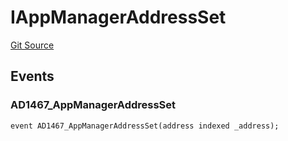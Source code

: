 # IAppManagerAddressSet
[Git Source](https://github.com/thrackle-io/tron/blob/f0e9b435619e8bdc38f4e9105781dfc663d9f089/src/common/IEvents.sol)


## Events
### AD1467_AppManagerAddressSet

```solidity
event AD1467_AppManagerAddressSet(address indexed _address);
```

